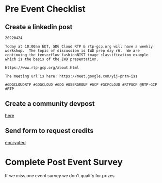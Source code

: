 # Pre Event Checklist

## Create a linkedin post

```
20220424

Today at 10:00am EDT, GDG Cloud RTP & rtp-gcp.org will have a weekly workshop.  The topic of discussion is IWD prep day r6.  We are continuing the tensorflow fashionNIST image classification example which is the basis of the IWD presentation.

https://www.rtp-gcp.org/about.html

The meeting url is here: https://meet.google.com/yij-pntn-iss

#GDGCLOUDRTP #GDGCLOUD #GDG #USERGROUP #GCP #GCPCLOUD #RTPGCP @RTP-GCP #RTP

```

## Create a community devpost

<a href="https://gdg.community.dev/gdg-cloud-rtp/">here</a>

## Send form to request credits

[encrypted](secrets/urls/README.md)

# Complete Post Event Survey

If we miss one event survey we don't qualify for prizes
